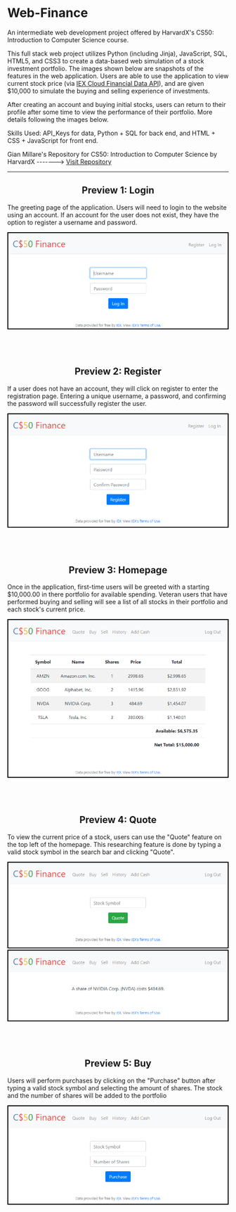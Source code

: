 # Web-Finance

An intermediate web development project offered by HarvardX's CS50: Introduction to Computer Science course.

This full stack web project utilizes Python (including Jinja), JavaScript, SQL, HTML5, and CSS3 to create a data-based web simulation of a stock investment portfolio. The images shown below are snapshots of the features in the web application. Users are able to use the application to view current stock price (via [IEX Cloud Financial Data API](https://iexcloud.io/?gclid=CjwKCAjw5Kv7BRBSEiwAXGDElUW_WBda7mvhwjNMtXoZkzVZmtxiACpAbGi2HUYwqAGJ_wgkkt1qmhoCZ4UQAvD_BwE)), and are given $10,000 to simulate the buying and selling experience of investments.

After creating an account and buying initial stocks, users can return to their profile after some time to view the performance of their portfolio. More details following the images below.

Skills Used: API_Keys for data, Python + SQL for back end, and HTML + CSS + JavaScript for front end.

Gian Millare's Repository for CS50: Introduction to Computer Science by HarvardX -------> [Visit Repository](https://github.com/gianmillare/CS50-Introduction-to-Computer-Science)

<hr>

<h2 align="center">Preview 1: Login</h2>
<p>The greeting page of the application. Users will need to login to the website using an account. If an account for the user does not exist, they have the option to register a username and password.</p>

<div align="center">
<img src="images/login.png">
</div>

<br>
<br>
<br>

<h2 align="center">Preview 2: Register</h2>
<p>If a user does not have an account, they will click on register to enter the registration page. Entering a unique username, a password, and confirming the password will successfully register the user.</p>

<div align="center">
<img src="images/register.png">
</div>

<br>
<br>
<br>

<h2 align="center">Preview 3: Homepage</h2>
<p>Once in the application, first-time users will be greeted with a starting $10,000.00 in there portfolio for available spending. Veteran users that have performed buying and selling will see a list of all stocks in their portfolio and each stock's current price.</p>

<div align="center">
<img src="images/index.png">
</div>

<br>
<br>
<br>

<h2 align="center">Preview 4: Quote</h2>
<p>To view the current price of a stock, users can use the "Quote" feature on the top left of the homepage. This researching feature is done by typing a valid stock symbol in the search bar and clicking "Quote".</p>

<div align="center">
<img src="images/quote1.png">
</div>

<div align="center">
<img src="images/quote2.png">
</div>

<br>
<br>
<br>

<h2 align="center">Preview 5: Buy</h2>
<p>Users will perform purchases by clicking on the "Purchase" button after typing a valid stock symbol and selecting the amount of shares. The stock and the number of shares will be added to the portfolio</p>

<div align="center">
<img src="images/buy.png">
</div>

